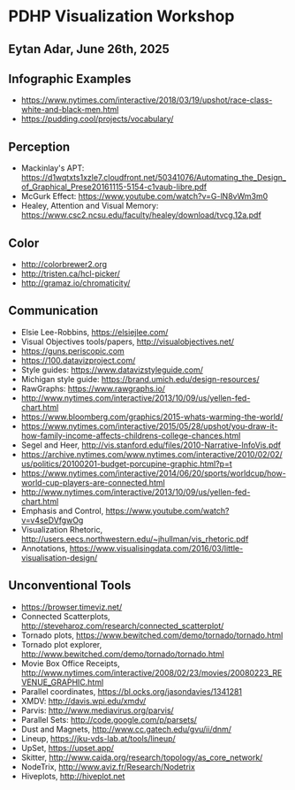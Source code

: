 # PDHP Visualization Workshop
## Eytan Adar, June 26th, 2025

## Infographic Examples
* https://www.nytimes.com/interactive/2018/03/19/upshot/race-class-white-and-black-men.html
* https://pudding.cool/projects/vocabulary/

## Perception
* Mackinlay's APT: https://d1wqtxts1xzle7.cloudfront.net/50341076/Automating_the_Design_of_Graphical_Prese20161115-5154-c1vaub-libre.pdf
* McGurk Effect: https://www.youtube.com/watch?v=G-lN8vWm3m0
* Healey, Attention and Visual Memory: https://www.csc2.ncsu.edu/faculty/healey/download/tvcg.12a.pdf

## Color
* http://colorbrewer2.org
* http://tristen.ca/hcl-picker/
* http://gramaz.io/chromaticity/


## Communication
* Elsie Lee-Robbins, https://elsiejlee.com/
* Visual Objectives tools/papers, http://visualobjectives.net/
* https://guns.periscopic.com 
* https://100.datavizproject.com/
* Style guides: https://www.datavizstyleguide.com/
* Michigan style guide: https://brand.umich.edu/design-resources/
* RawGraphs: https://www.rawgraphs.io/
* http://www.nytimes.com/interactive/2013/10/09/us/yellen-fed-chart.html
* https://www.bloomberg.com/graphics/2015-whats-warming-the-world/
* https://www.nytimes.com/interactive/2015/05/28/upshot/you-draw-it-how-family-income-affects-childrens-college-chances.html
* Segel and Heer, http://vis.stanford.edu/files/2010-Narrative-InfoVis.pdf
* https://archive.nytimes.com/www.nytimes.com/interactive/2010/02/02/us/politics/20100201-budget-porcupine-graphic.html?p=t
* https://www.nytimes.com/interactive/2014/06/20/sports/worldcup/how-world-cup-players-are-connected.html
* http://www.nytimes.com/interactive/2013/10/09/us/yellen-fed-chart.html
* Emphasis and Control, https://www.youtube.com/watch?v=v4seDVfgwOg
* Visualization Rhetoric, http://users.eecs.northwestern.edu/~jhullman/vis_rhetoric.pdf
* Annotations, https://www.visualisingdata.com/2016/03/little-visualisation-design/

## Unconventional Tools
* https://browser.timeviz.net/
* Connected Scatterplots, http://steveharoz.com/research/connected_scatterplot/
* Tornado plots, https://www.bewitched.com/demo/tornado/tornado.html
* Tornado plot explorer, http://www.bewitched.com/demo/tornado/tornado.html
* Movie Box Office Receipts, http://www.nytimes.com/interactive/2008/02/23/movies/20080223_REVENUE_GRAPHIC.html
* Parallel coordinates, https://bl.ocks.org/jasondavies/1341281
* XMDV: http://davis.wpi.edu/xmdv/
* Parvis: http://www.mediavirus.org/parvis/
* Parallel Sets: http://code.google.com/p/parsets/
* Dust and Magnets, http://www.cc.gatech.edu/gvu/ii/dnm/
* Lineup, https://jku-vds-lab.at/tools/lineup/
* UpSet, https://upset.app/
* Skitter, http://www.caida.org/research/topology/as_core_network/
* NodeTrix, http://www.aviz.fr/Research/Nodetrix
* Hiveplots, http://hiveplot.net



